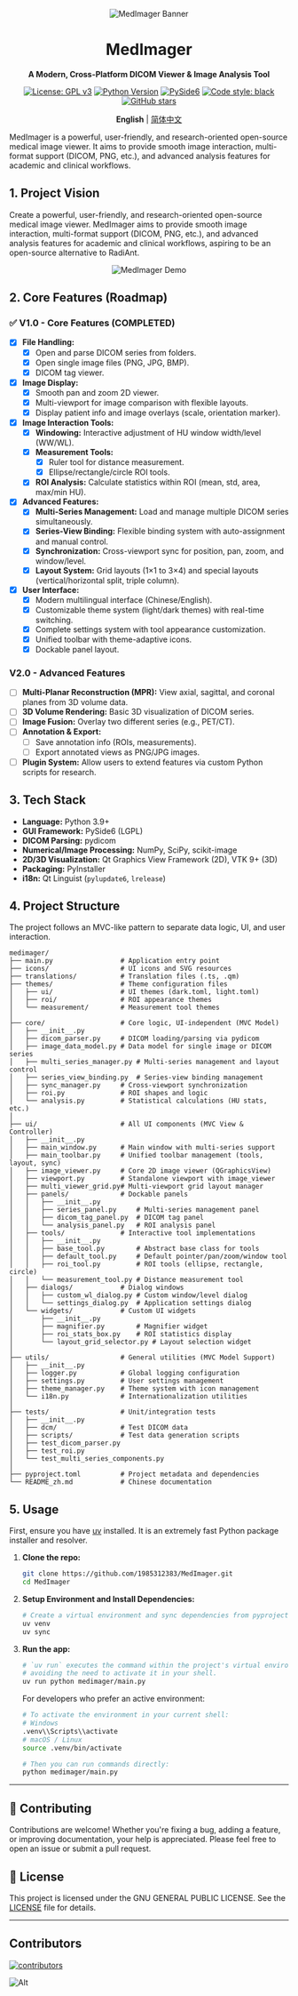 <div align="center">

![MedImager Banner](medimager/icons/banner.png)

</div>

<div align="center">

# MedImager
**A Modern, Cross-Platform DICOM Viewer & Image Analysis Tool**

[![License: GPL v3](https://img.shields.io/badge/License-GPLv3-blue.svg)](https://www.gnu.org/licenses/gpl-3.0)
[![Python Version](https://img.shields.io/badge/Python-3.9+-brightgreen.svg)](https://www.python.org/)
[![PySide6](https://img.shields.io/badge/UI-PySide6-informational.svg)](https://www.qt.io/qt-for-python)
[![Code style: black](https://img.shields.io/badge/code%20style-black-000000.svg)](https://github.com/psf/black)
[![GitHub stars](https://img.shields.io/github/stars/1985312383/MedImager.svg?style=social&label=Star)](https://github.com/1985312383/MedImager)

**English** | [简体中文](README_zh.md)

</div>

MedImager is a powerful, user-friendly, and research-oriented open-source medical image viewer. It aims to provide smooth image interaction, multi-format support (DICOM, PNG, etc.), and advanced analysis features for academic and clinical workflows.

## 1. Project Vision

Create a powerful, user-friendly, and research-oriented open-source medical image viewer. MedImager aims to provide smooth image interaction, multi-format support (DICOM, PNG, etc.), and advanced analysis features for academic and clinical workflows, aspiring to be an open-source alternative to RadiAnt.

<div align="center">

![MedImager Demo](preview.png)

</div>

## 2. Core Features (Roadmap)

### ✅ V1.0 - Core Features (COMPLETED)
- [x] **File Handling:**
    - [x] Open and parse DICOM series from folders.
    - [x] Open single image files (PNG, JPG, BMP).
    - [x] DICOM tag viewer.
- [x] **Image Display:**
    - [x] Smooth pan and zoom 2D viewer.
    - [x] Multi-viewport for image comparison with flexible layouts.
    - [x] Display patient info and image overlays (scale, orientation marker).
- [x] **Image Interaction Tools:**
    - [x] **Windowing:** Interactive adjustment of HU window width/level (WW/WL).
    - [x] **Measurement Tools:**
        - [x] Ruler tool for distance measurement.
        - [x] Ellipse/rectangle/circle ROI tools.
    - [x] **ROI Analysis:** Calculate statistics within ROI (mean, std, area, max/min HU).
- [x] **Advanced Features:**
    - [x] **Multi-Series Management:** Load and manage multiple DICOM series simultaneously.
    - [x] **Series-View Binding:** Flexible binding system with auto-assignment and manual control.
    - [x] **Synchronization:** Cross-viewport sync for position, pan, zoom, and window/level.
    - [x] **Layout System:** Grid layouts (1×1 to 3×4) and special layouts (vertical/horizontal split, triple column).
- [x] **User Interface:**
    - [x] Modern multilingual interface (Chinese/English).
    - [x] Customizable theme system (light/dark themes) with real-time switching.
    - [x] Complete settings system with tool appearance customization.
    - [x] Unified toolbar with theme-adaptive icons.
    - [x] Dockable panel layout.

### V2.0 - Advanced Features
- [ ] **Multi-Planar Reconstruction (MPR):** View axial, sagittal, and coronal planes from 3D volume data.
- [ ] **3D Volume Rendering:** Basic 3D visualization of DICOM series.
- [ ] **Image Fusion:** Overlay two different series (e.g., PET/CT).
- [ ] **Annotation & Export:**
    - [ ] Save annotation info (ROIs, measurements).
    - [ ] Export annotated views as PNG/JPG images.
- [ ] **Plugin System:** Allow users to extend features via custom Python scripts for research.

## 3. Tech Stack

* **Language:** Python 3.9+
* **GUI Framework:** PySide6 (LGPL)
* **DICOM Parsing:** pydicom
* **Numerical/Image Processing:** NumPy, SciPy, scikit-image
* **2D/3D Visualization:** Qt Graphics View Framework (2D), VTK 9+ (3D)
* **Packaging:** PyInstaller
* **i18n:** Qt Linguist (`pylupdate6`, `lrelease`)

## 4. Project Structure

The project follows an MVC-like pattern to separate data logic, UI, and user interaction.

```
medimager/
├── main.py                 # Application entry point
├── icons/                  # UI icons and SVG resources
├── translations/           # Translation files (.ts, .qm)
├── themes/                 # Theme configuration files
│   ├── ui/                 # UI themes (dark.toml, light.toml)
│   ├── roi/                # ROI appearance themes
│   └── measurement/        # Measurement tool themes
│
├── core/                   # Core logic, UI-independent (MVC Model)
│   ├── __init__.py
│   ├── dicom_parser.py     # DICOM loading/parsing via pydicom
│   ├── image_data_model.py # Data model for single image or DICOM series
│   ├── multi_series_manager.py # Multi-series management and layout control
│   ├── series_view_binding.py  # Series-view binding management
│   ├── sync_manager.py     # Cross-viewport synchronization
│   ├── roi.py              # ROI shapes and logic
│   └── analysis.py         # Statistical calculations (HU stats, etc.)
│
├── ui/                     # All UI components (MVC View & Controller)
│   ├── __init__.py
│   ├── main_window.py      # Main window with multi-series support
│   ├── main_toolbar.py     # Unified toolbar management (tools, layout, sync)
│   ├── image_viewer.py     # Core 2D image viewer (QGraphicsView)
│   ├── viewport.py         # Standalone viewport with image_viewer
│   ├── multi_viewer_grid.py# Multi-viewport grid layout manager
│   ├── panels/             # Dockable panels
│   │   ├── __init__.py
│   │   ├── series_panel.py     # Multi-series management panel
│   │   ├── dicom_tag_panel.py  # DICOM tag panel
│   │   └── analysis_panel.py   # ROI analysis panel
│   ├── tools/              # Interactive tool implementations
│   │   ├── __init__.py
│   │   ├── base_tool.py        # Abstract base class for tools
│   │   ├── default_tool.py     # Default pointer/pan/zoom/window tool
│   │   ├── roi_tool.py         # ROI tools (ellipse, rectangle, circle)
│   │   └── measurement_tool.py # Distance measurement tool
│   ├── dialogs/            # Dialog windows
│   │   ├── custom_wl_dialog.py # Custom window/level dialog
│   │   └── settings_dialog.py  # Application settings dialog
│   └── widgets/            # Custom UI widgets
│       ├── __init__.py
│       ├── magnifier.py        # Magnifier widget
│       ├── roi_stats_box.py    # ROI statistics display
│       └── layout_grid_selector.py # Layout selection widget
│
├── utils/                  # General utilities (MVC Model Support)
│   ├── __init__.py
│   ├── logger.py           # Global logging configuration
│   ├── settings.py         # User settings management
│   ├── theme_manager.py    # Theme system with icon management
│   └── i18n.py             # Internationalization utilities
│
├── tests/                  # Unit/integration tests
│   ├── __init__.py
│   ├── dcm/                # Test DICOM data
│   ├── scripts/            # Test data generation scripts
│   ├── test_dicom_parser.py
│   ├── test_roi.py
│   └── test_multi_series_components.py
│
├── pyproject.toml          # Project metadata and dependencies
└── README_zh.md            # Chinese documentation
```

## 5. Usage

First, ensure you have [uv](https://github.com/astral-sh/uv) installed. It is an extremely fast Python package installer and resolver.

1.  **Clone the repo:**
    ```bash
    git clone https://github.com/1985312383/MedImager.git
    cd MedImager
    ```

2.  **Setup Environment and Install Dependencies:**
    ```bash
    # Create a virtual environment and sync dependencies from pyproject.toml
    uv venv
    uv sync
    ```

3.  **Run the app:**
    ```bash
    # `uv run` executes the command within the project's virtual environment,
    # avoiding the need to activate it in your shell.
    uv run python medimager/main.py
    ```
    For developers who prefer an active environment:
    ```bash
    # To activate the environment in your current shell:
    # Windows
    .venv\\Scripts\\activate
    # macOS / Linux
    source .venv/bin/activate
    
    # Then you can run commands directly:
    python medimager/main.py
    ```

---

## 🤝 Contributing

Contributions are welcome! Whether you're fixing a bug, adding a feature, or improving documentation, your help is appreciated. Please feel free to open an issue or submit a pull request.

## 📄 License

This project is licensed under the GNU GENERAL PUBLIC LICENSE. See the [LICENSE](LICENSE) file for details.

---

## Contributors

[![contributors](https://contrib.rocks/image?repo=1985312383/MedImager)](https://github.com/1985312383/MedImager/graphs/contributors)

![Alt](https://repobeats.axiom.co/api/embed/13581311607b3b5dcd5a54cdde3bad22212af439.svg "Repobeats analytics image")